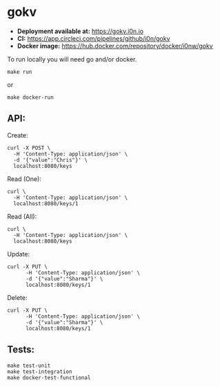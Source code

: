# gokv

- **Deployment available at:** https://gokv.i0n.io
- **CI:** https://app.circleci.com/pipelines/github/i0n/gokv
- **Docker image:** https://hub.docker.com/repository/docker/i0nw/gokv

To run locally you will need go and/or docker.

    make run

or
  
	make docker-run

## API:

Create:

    curl -X POST \
      -H 'Content-Type: application/json' \
      -d '{"value":"Chris"}' \
      localhost:8080/keys

Read (One):

    curl \
      -H 'Content-Type: application/json' \
      localhost:8080/keys/1

Read (All):

    curl \
      -H 'Content-Type: application/json' \
      localhost:8080/keys

Update:

    curl -X PUT \
          -H 'Content-Type: application/json' \
          -d '{"value":"Sharma"}' \
          localhost:8080/keys/1

Delete:

    curl -X PUT \
          -H 'Content-Type: application/json' \
          -d '{"value":"Sharma"}' \
          localhost:8080/keys/1

  

## Tests:

    make test-unit
    make test-integration
    make docker-test-functional




